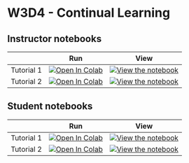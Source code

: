# W3D4 - Continual Learning

## Instructor notebooks

|   | Run | View |
| - | --- | ---- |
| Tutorial 1 | [![Open In Colab](https://colab.research.google.com/assets/colab-badge.svg)](https://colab.research.google.com/github/NeuromatchAcademy/course-content-dl/blob/main/tutorials/W3D4_ContinualLearning/W3D4_Tutorial1.ipynb) | [![View the notebook](https://img.shields.io/badge/render-nbviewer-orange.svg)](https://nbviewer.jupyter.org//github/NeuromatchAcademy/course-content-dl/blob/main/tutorials/W3D4_ContinualLearning/W3D4_Tutorial1.ipynb?flush_cache=true) |
| Tutorial 2 | [![Open In Colab](https://colab.research.google.com/assets/colab-badge.svg)](https://colab.research.google.com/github/NeuromatchAcademy/course-content-dl/blob/main/tutorials/W3D4_ContinualLearning/W3D4_Tutorial2.ipynb) | [![View the notebook](https://img.shields.io/badge/render-nbviewer-orange.svg)](https://nbviewer.jupyter.org//github/NeuromatchAcademy/course-content-dl/blob/main/tutorials/W3D4_ContinualLearning/W3D4_Tutorial2.ipynb?flush_cache=true) |


## Student notebooks

|   | Run | View |
| - | --- | ---- |
| Tutorial 1 | [![Open In Colab](https://colab.research.google.com/assets/colab-badge.svg)](https://colab.research.google.com/github/NeuromatchAcademy/course-content-dl/blob/main/tutorials/W3D4_ContinualLearning/student/W3D4_Tutorial1.ipynb) | [![View the notebook](https://img.shields.io/badge/render-nbviewer-orange.svg)](https://nbviewer.jupyter.org//github/NeuromatchAcademy/course-content-dl/blob/main/tutorials/W3D4_ContinualLearning/student/W3D4_Tutorial1.ipynb?flush_cache=true) |
| Tutorial 2 | [![Open In Colab](https://colab.research.google.com/assets/colab-badge.svg)](https://colab.research.google.com/github/NeuromatchAcademy/course-content-dl/blob/main/tutorials/W3D4_ContinualLearning/student/W3D4_Tutorial2.ipynb) | [![View the notebook](https://img.shields.io/badge/render-nbviewer-orange.svg)](https://nbviewer.jupyter.org//github/NeuromatchAcademy/course-content-dl/blob/main/tutorials/W3D4_ContinualLearning/student/W3D4_Tutorial2.ipynb?flush_cache=true) |

